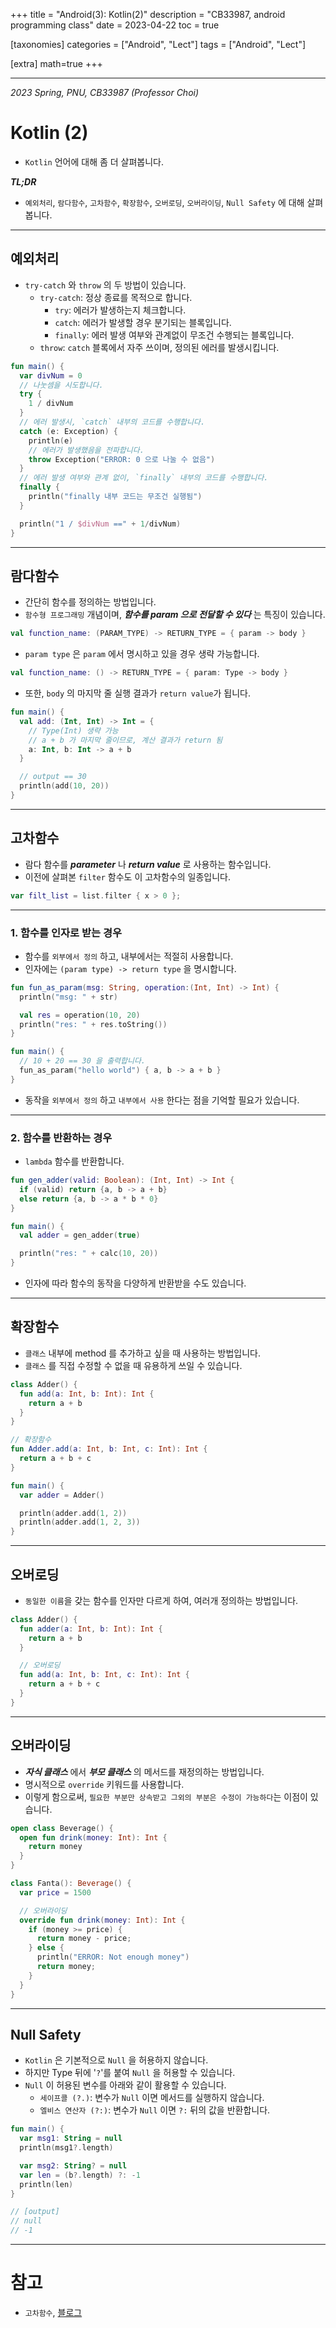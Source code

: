 +++
title = "Android(3): Kotlin(2)"
description = "CB33987, android programming class"
date = 2023-04-22
toc = true

[taxonomies]
categories = ["Android", "Lect"]
tags = ["Android", "Lect"]

[extra]
math=true
+++


---

*2023 Spring, PNU, CB33987 (Professor Choi)*

# Kotlin (2)
- `Kotlin` 언어에 대해 좀 더 살펴봅니다.

***TL;DR***
- `예외처리`, `람다함수`, `고차함수`, `확장함수`, `오버로딩`, `오버라이딩`, `Null Safety` 에 대해 살펴봅니다.
---

## 예외처리
- `try-catch` 와 `throw` 의 두 방법이 있습니다.
  - `try-catch`: 정상 종료를 목적으로 합니다.
    - `try`: 에러가 발생하는지 체크합니다.
    - `catch`: 에러가 발생할 경우 분기되는 블록입니다.
    - `finally`: 에러 발생 여부와 관계없이 무조건 수행되는 블록입니다.
  - `throw`: `catch` 블록에서 자주 쓰이며, 정의된 에러를 발생시킵니다.
```kotlin
fun main() {
  var divNum = 0
  // 나눗셈을 시도합니다.
  try {
    1 / divNum
  }
  // 에러 발생시, `catch` 내부의 코드를 수행합니다.
  catch (e: Exception) {
    println(e)
    // 에러가 발생했음을 전파합니다.
    throw Exception("ERROR: 0 으로 나눌 수 없음")
  } 
  // 에러 발생 여부와 관계 없이, `finally` 내부의 코드를 수행합니다.
  finally {
    println("finally 내부 코드는 무조건 실행됨")
  }

  println("1 / $divNum ==" + 1/divNum)
}
```

---

## 람다함수
- 간단히 함수를 정의하는 방법입니다.
- `함수형 프로그래밍` 개념이며, ***함수를 param 으로 전달할 수 있다*** 는 특징이 있습니다.
```kotlin
val function_name: (PARAM_TYPE) -> RETURN_TYPE = { param -> body }
```
- `param type` 은 `param` 에서 명시하고 있을 경우 생략 가능합니다.
```kotlin
val function_name: () -> RETURN_TYPE = { param: Type -> body }
```
- 또한, `body` 의 마지막 줄 실행 결과가 `return value`가 됩니다.

```kotlin
fun main() {
  val add: (Int, Int) -> Int = {
    // Type(Int) 생략 가능
    // a + b 가 마지막 줄이므로, 계산 결과가 return 됨
    a: Int, b: Int -> a + b
  }

  // output == 30
  println(add(10, 20))
}
```


---

## 고차함수
- 람다 함수를 ***parameter*** 나 ***return value*** 로 사용하는 함수입니다.
- 이전에 살펴본 `filter` 함수도 이 고차함수의 일종입니다.
```kotlin
var filt_list = list.filter { x > 0 };
```

---

### 1. 함수를 인자로 받는 경우
- 함수를 `외부에서 정의` 하고, 내부에서는 적절히 사용합니다.
- 인자에는 `(param type) -> return type` 을 명시합니다.
```kotlin
fun fun_as_param(msg: String, operation:(Int, Int) -> Int) {
  println("msg: " + str)

  val res = operation(10, 20)
  println("res: " + res.toString())
}

fun main() {
  // 10 + 20 == 30 을 출력합니다.
  fun_as_param("hello world") { a, b -> a + b }
}
```
- 동작을 `외부에서 정의` 하고 `내부에서 사용` 한다는 점을 기억할 필요가 있습니다.

---

### 2. 함수를 반환하는 경우
- `lambda` 함수를 반환합니다.
```kotlin
fun gen_adder(valid: Boolean): (Int, Int) -> Int {
  if (valid) return {a, b -> a + b}
  else return {a, b -> a * b * 0}
}

fun main() {
  val adder = gen_adder(true)

  println("res: " + calc(10, 20))
}
```

- 인자에 따라 함수의 동작을 다양하게 반환받을 수도 있습니다.

---

## 확장함수
- `클래스` 내부에 method 를 추가하고 싶을 때 사용하는 방법입니다.
- `클래스` 를 직접 수정할 수 없을 때 유용하게 쓰일 수 있습니다. 
```kotlin
class Adder() {
  fun add(a: Int, b: Int): Int {
    return a + b
  }
}

// 확장함수
fun Adder.add(a: Int, b: Int, c: Int): Int {
  return a + b + c
}

fun main() {
  var adder = Adder()

  println(adder.add(1, 2))
  println(adder.add(1, 2, 3))
}
```

---

## 오버로딩
- `동일한 이름`을 갖는 함수를 인자만 다르게 하여, 여러개 정의하는 방법입니다.

```kotlin
class Adder() {
  fun adder(a: Int, b: Int): Int {
    return a + b
  }

  // 오버로딩
  fun add(a: Int, b: Int, c: Int): Int {
    return a + b + c
  }
}
```

---

## 오버라이딩
- ***자식 클래스*** 에서 ***부모 클래스*** 의 메서드를 <txtred>재정의</txtred>하는 방법입니다.
- 명시적으로 `override` 키워드를 사용합니다.
- 이렇게 함으로써, `필요한 부분만 상속받고 그외의 부분은 수정이 가능하다`는 이점이 있습니다.

```kotlin
open class Beverage() {
  open fun drink(money: Int): Int {
    return money
  }
}

class Fanta(): Beverage() {
  var price = 1500

  // 오버라이딩
  override fun drink(money: Int): Int {
    if (money >= price) {
      return money - price;
    } else {
      println("ERROR: Not enough money")
      return money;
    }
  }
}
```

---

## Null Safety
- `Kotlin` 은 기본적으로 `Null` 을 허용하지 않습니다.
- 하지만 Type 뒤에 '`?`'를 붙여 `Null` 을 허용할 수 있습니다.
- `Null` 이 허용된 변수를 아래와 같이 활용할 수 있습니다.
  - `세이프콜 (?.)`: 변수가 `Null` 이면 메서드를 실행하지 않습니다.
  - `엘비스 연산자 (?:)`: 변수가 `Null` 이면 `?:` 뒤의 값을 반환합니다.
```kotlin
fun main() {
  var msg1: String = null
  println(msg1?.length)

  var msg2: String? = null
  var len = (b?.length) ?: -1
  println(len)
}

// [output] 
// null
// -1
```

---

# 참고
- `고차함수`, [블로그](https://taehyungk.github.io/posts/android-kotlin-high-order-function/)
